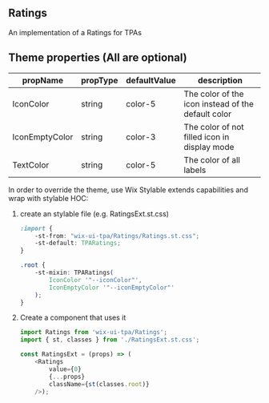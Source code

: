## Ratings
An implementation of a Ratings for TPAs


## Theme properties (All are optional)

| propName   | propType | defaultValue     | description                                         |
|------------|----------|------------------|-----------------------------------------------------|
| IconColor  | string   | color-5          | The color of the icon instead of the default color  |
| IconEmptyColor | string   | color-3  | The color of not filled icon in display mode |
| TextColor | string   | color-5  | The color of all labels |

In order to override the theme, use Wix Stylable extends capabilities and wrap with stylable HOC:

1. create an stylable file (e.g. RatingsExt.st.css)
    ``` css
    :import {
        -st-from: "wix-ui-tpa/Ratings/Ratings.st.css";
        -st-default: TPARatings;
    }

    .root {
        -st-mixin: TPARatings(
            IconColor '"--iconColor"',
            IconEmptyColor '"--iconEmptyColor"'
        );
    }

    ```

2. Create a component that uses it
    ``` javascript
    import Ratings from 'wix-ui-tpa/Ratings';
    import { st, classes } from './RatingsExt.st.css';

    const RatingsExt = (props) => (
        <Ratings
            value={0}
            {...props}
            className={st(classes.root)}
        />);
    ```
